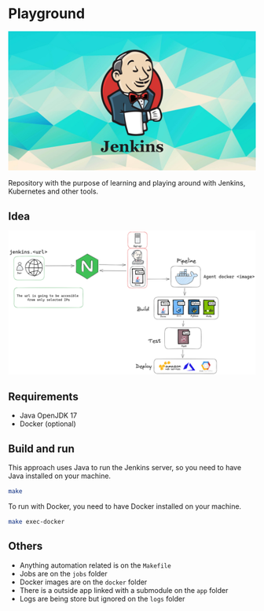 # Playground

![wallpaper](/assets/readme.png)

Repository with the purpose of learning and playing around with Jenkins, Kubernetes and other tools.

## Idea

![idea](/assets/idea.png)

## Requirements

- Java OpenJDK 17
- Docker (optional)

## Build and run

This approach uses Java to run the Jenkins server, so you need to have Java installed on your machine.
```bash
make
```

To run with Docker, you need to have Docker installed on your machine.
```bash
make exec-docker
```

## Others

- Anything automation related is on the `Makefile`
- Jobs are on the `jobs` folder
- Docker images are on the `docker` folder
- There is a outside app linked with a submodule on the `app` folder
- Logs are being store but ignored on the `logs` folder